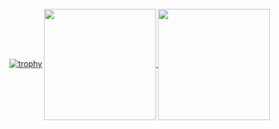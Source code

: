 [![trophy](https://github-profile-trophy.vercel.app/?username=nobu74658&column=4&row=1)](https://github.com/ryo-ma/github-profile-trophy)
<a href="https://github.com/anuraghazra/github-readme-stats">
  <img height=200 align="center" src="https://github-readme-stats.vercel.app/api?username=nobu74658&show_icons=true" />
</a>
<a href="https://github.com/anuraghazra/convoychat">
  <img height=200 align="center" src="https://github-readme-stats.vercel.app/api/top-langs?username=nobu74658&layout=compact&langs_count=8&card_width=320" />
</a>
